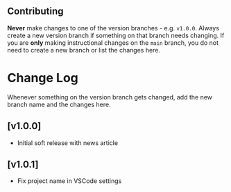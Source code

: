## Contributing

**Never** make changes to one of the version branches - e.g. `v1.0.0`. Always create a new version branch if something on that branch needs changing. If you are **only** making instructional changes on the `main` branch, you do not need to create a new branch or list the changes here.

# Change Log

Whenever something on the version branch gets changed, add the new branch name and the changes here.

## [v1.0.0]

- Initial soft release with news article

## [v1.0.1]

- Fix project name in VSCode settings
